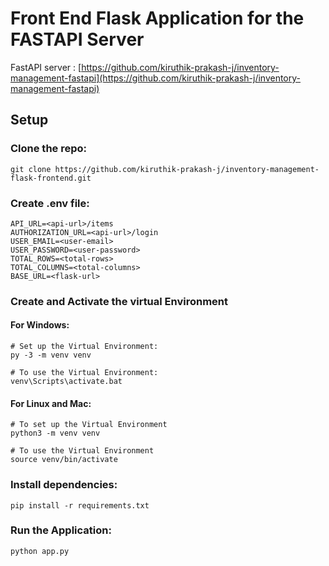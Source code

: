 # Front End Flask Application for the FASTAPI Server

FastAPI server : [https://github.com/kiruthik-prakash-j/inventory-management-fastapi](https://github.com/kiruthik-prakash-j/inventory-management-fastapi)

## Setup

### Clone the repo:
```
git clone https://github.com/kiruthik-prakash-j/inventory-management-flask-frontend.git
```

### Create .env file:
```
API_URL=<api-url>/items
AUTHORIZATION_URL=<api-url>/login
USER_EMAIL=<user-email>
USER_PASSWORD=<user-password>
TOTAL_ROWS=<total-rows>
TOTAL_COLUMNS=<total-columns>
BASE_URL=<flask-url>
```

### Create and Activate the virtual Environment

#### For Windows:
```
# Set up the Virtual Environment:
py -3 -m venv venv

# To use the Virtual Environment:
venv\Scripts\activate.bat
```

#### For Linux and Mac:
```
# To set up the Virtual Environment
python3 -m venv venv

# To use the Virtual Environment
source venv/bin/activate
```


### Install dependencies:
```
pip install -r requirements.txt
```

### Run the Application:
```
python app.py
```
